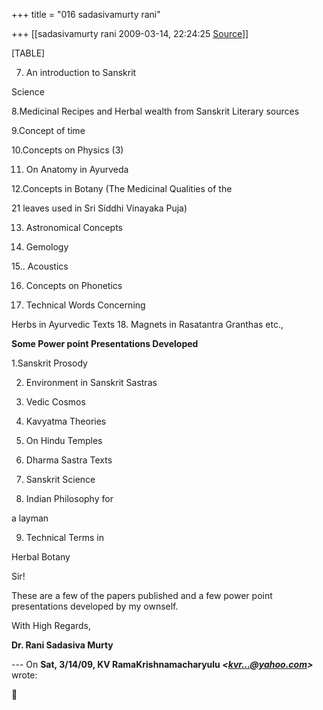 +++
title = "016 sadasivamurty rani"

+++
[[sadasivamurty rani	2009-03-14, 22:24:25 [Source](https://groups.google.com/g/bvparishat/c/IHxs35HY-Gs)]]



[TABLE]

7. An introduction to Sanskrit

 Science

8.Medicinal Recipes and Herbal wealth from Sanskrit Literary sources

9.Concept of time

10.Concepts on Physics (3)

11. On Anatomy in Ayurveda

12.Concepts in Botany (The Medicinal Qualities of the

 21 leaves used in Sri Siddhi Vinayaka Puja)

13. Astronomical Concepts

14. Gemology

15.. Acoustics

16. Concepts on Phonetics

17. Technical Words Concerning

 Herbs in Ayurvedic Texts 18. Magnets in Rasatantra Granthas etc.,

**Some Power point Presentations Developed**

1.Sanskrit Prosody

2. Environment in Sanskrit Sastras

3. Vedic Cosmos

4. Kavyatma Theories

5. On Hindu Temples

6. Dharma Sastra Texts

7. Sanskrit Science

8. Indian Philosophy for

 a layman

9. Technical Terms in

 Herbal Botany



Sir!

These are a few of the papers published and a few power point presentations developed by my ownself.

With High Regards,

**Dr. Rani Sadasiva Murty**

  
  
--- On **Sat, 3/14/09, KV RamaKrishnamacharyulu *\<[kvr...@yahoo.com]()\>*** wrote:



